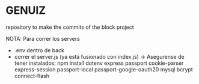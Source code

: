 # GENUIZ
repository to make the commits of the block project 


NOTA: Para correr los servers
- .env dentro de back
- correr el server.js (ya está fusionado con index.js)
-> Asegurense de tener instalados:
   npm install dotenv express passport cookie-parser express-session passport-local passport-google-oauth20 mysql bcrypt connect-flash

  
